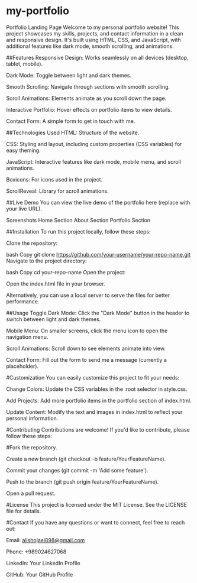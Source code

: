 # my-portfolio

Portfolio Landing Page
Welcome to my personal portfolio website! This project showcases my skills, projects, and contact information in a clean and responsive design. It's built using HTML, CSS, and JavaScript, with additional features like dark mode, smooth scrolling, and animations.

##Features
Responsive Design: Works seamlessly on all devices (desktop, tablet, mobile).

Dark Mode: Toggle between light and dark themes.

Smooth Scrolling: Navigate through sections with smooth scrolling.

Scroll Animations: Elements animate as you scroll down the page.

Interactive Portfolio: Hover effects on portfolio items to view details.

Contact Form: A simple form to get in touch with me.

##Technologies Used
HTML: Structure of the website.

CSS: Styling and layout, including custom properties (CSS variables) for easy theming.

JavaScript: Interactive features like dark mode, mobile menu, and scroll animations.

Boxicons: For icons used in the project.

ScrollReveal: Library for scroll animations.

##Live Demo
You can view the live demo of the portfolio here (replace with your live URL).

Screenshots
Home Section
About Section
Portfolio Section

##Installation
To run this project locally, follow these steps:

Clone the repository:

bash
Copy
git clone https://github.com/your-username/your-repo-name.git
Navigate to the project directory:

bash
Copy
cd your-repo-name
Open the project:

Open the index.html file in your browser.

Alternatively, you can use a local server to serve the files for better performance.

##Usage
Toggle Dark Mode: Click the "Dark Mode" button in the header to switch between light and dark themes.

Mobile Menu: On smaller screens, click the menu icon to open the navigation menu.

Scroll Animations: Scroll down to see elements animate into view.

Contact Form: Fill out the form to send me a message (currently a placeholder).

#Customization
You can easily customize this project to fit your needs:

Change Colors: Update the CSS variables in the :root selector in style.css.

Add Projects: Add more portfolio items in the portfolio section of index.html.

Update Content: Modify the text and images in index.html to reflect your personal information.

#Contributing
Contributions are welcome! If you'd like to contribute, please follow these steps:

#Fork the repository.

Create a new branch (git checkout -b feature/YourFeatureName).

Commit your changes (git commit -m 'Add some feature').

Push to the branch (git push origin feature/YourFeatureName).

Open a pull request.

#License
This project is licensed under the MIT License. See the LICENSE file for details.

#Contact
If you have any questions or want to connect, feel free to reach out:

Email: alishojaei898@gmail.com

Phone: +989024627068

LinkedIn: Your LinkedIn Profile

GitHub: Your GitHub Profile
